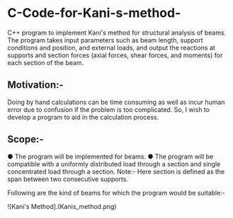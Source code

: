 # C-Code-for-Kani-s-method-
C++ program to implement Kani's method for structural analysis of beams. The program takes input parameters such as beam length, support conditions and position, and external loads, and output the reactions at supports and section forces (axial forces, shear forces, and moments) for each section of the beam.

## Motivation:-
Doing by hand calculations can be time consuming as well as incur human error due to confusion if the problem is too complicated. So, I wish to develop a program to aid in the calculation process.

## Scope:-
● The program will be implemented for beams.
● The program will be compatible with a uniformly distributed load through a section and single concentrated load through a section.
Note:- Here section is defined as the span between two consecutive supports.

Following are the kind of beams for which the program would be suitable:-

![Kani's Method].(Kanis_method.png)
